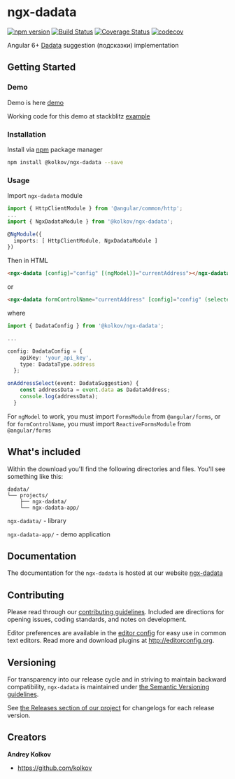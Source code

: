 # ngx-dadata
[![npm version](https://badge.fury.io/js/%40kolkov%2Fngx-dadata.svg)](https://badge.fury.io/js/%40kolkov%2Fngx-dadata)
[![Build Status](https://travis-ci.com/kolkov/ngx-dadata.svg?branch=master)](https://travis-ci.com/kolkov/ngx-dadata)
[![Coverage Status](https://coveralls.io/repos/github/kolkov/ngx-dadata/badge.svg?branch=master)](https://coveralls.io/github/kolkov/ngx-dadata?branch=master)
[![codecov](https://codecov.io/gh/kolkov/ngx-dadata/branch/master/graph/badge.svg)](https://codecov.io/gh/kolkov/ngx-dadata)

Angular 6+ [Dadata][dadata] suggestion (подсказки) implementation


## Getting Started

### Demo
Demo is here [demo][demo]

Working code for this demo at stackblitz [example][example]

### Installation

Install via [npm][npm] package manager

```bash
npm install @kolkov/ngx-dadata --save
```

### Usage

Import `ngx-dadata` module

```typescript
import { HttpClientModule } from '@angular/common/http';
...
import { NgxDadataModule } from '@kolkov/ngx-dadata';

@NgModule({
  imports: [ HttpClientModule, NgxDadataModule ]
})
```

Then in HTML

```html
<ngx-dadata [config]="config" [(ngModel)]="currentAddress"></ngx-dadata>
```

or

```html
<ngx-dadata formControlName="currentAddress" [config]="config" (selected)="onAddressSelected($event)"></ngx-dadata>
```

where

```typescript
import { DadataConfig } from '@kolkov/ngx-dadata';

...

config: DadataConfig = {
    apiKey: 'your_api_key',
    type: DadataType.address
  };

onAddressSelect(event: DadataSuggestion) {
    const addressData = event.data as DadataAddress;
    console.log(addressData);
  }
```

For `ngModel` to work, you must import `FormsModule` from `@angular/forms`, or for `formControlName`, you must import `ReactiveFormsModule` from `@angular/forms`

## What's included

Within the download you'll find the following directories and files. You'll see something like this:

```
dadata/
└── projects/
    ├── ngx-dadata/
    └── ngx-dadata-app/
```
`ngx-dadata/` - library

`ngx-dadata-app/` - demo application

## Documentation

The documentation for the `ngx-dadata` is hosted at our website [ngx-dadata](https://ngx-dadata.kolkov.ru/)

## Contributing

Please read through our [contributing guidelines](https://github.com/kolkov/ngx-dadata/blob/master/CONTRIBUTING.md). Included are directions for opening issues, coding standards, and notes on development.

Editor preferences are available in the [editor config](https://github.com/kolkov/ngx-dadata/blob/master/.editorconfig) for easy use in common text editors. Read more and download plugins at <http://editorconfig.org>.

## Versioning

For transparency into our release cycle and in striving to maintain backward compatibility, `ngx-dadata` is maintained under [the Semantic Versioning guidelines](http://semver.org/).

See [the Releases section of our project](https://github.com/kolkov/ngx-dadata/releases) for changelogs for each release version.

## Creators

**Andrey Kolkov**

* <https://github.com/kolkov>

[npm]: https://www.npmjs.com/
[dadata]: https://dadata.ru/api/suggest/
[demo]: https://ngx-dadata.stackblitz.io/
[example]: https://stackblitz.com/edit/ngx-dadata
